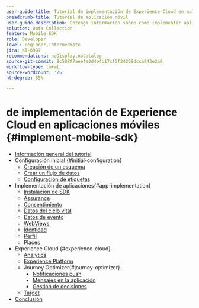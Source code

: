 ```yaml
---
user-guide-title: Tutorial de implementación de Experience Cloud en aplicaciones móviles
breadcrumb-title: Tutorial de aplicación móvil
user-guide-description: Obtenga información sobre cómo implementar aplicaciones de Adobe Experience Cloud en aplicaciones móviles con el SDK móvil de Experience Platform.
solution: Data Collection
feature: Mobile SDK
role: Developer
level: Beginner,Intermediate
jira: KT-6987
recommendations: noDisplay,noCatalog
source-git-commit: 8c588f7aeefe0d4e4b17cf5f34268dcca943e2a0
workflow-type: tm+mt
source-wordcount: '75'
ht-degree: 85%

---
```



#  de implementación de Experience Cloud en aplicaciones móviles {#implement-mobile-sdk}

+ [Información general del tutorial](overview.md)
+ Configuración inicial {#initial-configuration}
   + [Creación de un esquema](create-schema.md)
   + [Crear un flujo de datos](create-datastream.md)
   + [Configuración de etiquetas](configure-tags.md)
+ Implementación de aplicaciones{#app-implementation}
   + [Instalación de SDK](install-sdks.md)
   + [Assurance](assurance.md)
   + [Consentimiento](consent.md)
   + [Datos del ciclo vital](lifecycle-data.md)
   + [Datos de evento](events.md)
   + [WebViews](web-views.md)
   + [Identidad](identity.md)
   + [Perfil](profile.md)
   + [Places](places.md)
+ Experience Cloud {#experience-cloud}
   + [Analytics](analytics.md)
   + [Experience Platform](platform.md)
   + Journey Optimizer{#journey-optimizer}
      + [Notificaciones push](journey-optimizer-push.md)
      + [Mensajes en la aplicación](journey-optimizer-inapp.md)
      + [Gestión de decisiones](journey-optimizer-offers.md)
   + [Target](target.md)
+ [Conclusión](conclusion.md)

